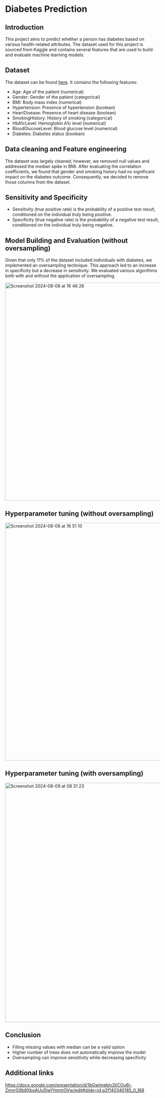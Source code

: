 # Diabetes Prediction

## Introduction
This project aims to predict whether a person has diabetes based on various health-related attributes. The dataset used for this project is sourced from Kaggle and contains several features that are used to build and evaluate machine learning models.

## Dataset
The dataset can be found [here](https://www.kaggle.com/datasets/iammustafatz/diabetes-prediction-dataset/data). It contains the following features:

* Age: Age of the patient (numerical)
* Gender: Gender of the patient (categorical)
* BMI: Body mass index (numerical)
* Hypertension: Presence of hypertension (boolean)
* HeartDisease: Presence of heart disease (boolean)
* SmokingHistory: History of smoking (categorical)
* HbA1cLevel: Hemoglobin A1c level (numerical)
* BloodGlucoseLevel: Blood glucose level (numerical)
* Diabetes: Diabetes status (boolean)

## Data cleaning and Feature engineering
The dataset was largely cleaned; however, we removed null values and addressed the median spike in BMI. After evaluating the correlation coefficients, we found that gender and smoking history had no significant impact on the diabetes outcome. Consequently, we decided to remove those columns from the dataset.

## Sensitivity and Specificity
* Sensitivity (true positive rate) is the probability of a positive test result, conditioned on the individual truly being positive.<br>
* Specificity (true negative rate) is the probability of a negative test result, conditioned on the individual truly being negative.

## Model Building and Evaluation (without oversampling)
Given that only 11% of the dataset included individuals with diabetes, we implemented an oversampling technique. This approach led to an increase in specificity but a decrease in sensitivity. We evaluated various algorithms both with and without the application of oversampling.


<img width="707" alt="Screenshot 2024-08-08 at 16 46 26" src="https://github.com/user-attachments/assets/c4c08f38-2bbe-45c4-aa67-89173cac99fd">


##  Hyperparameter tuning (without oversampling)

<img width="772" alt="Screenshot 2024-08-08 at 16 51 10" src="https://github.com/user-attachments/assets/8381f554-880c-4a05-b889-1571f971d628">

##  Hyperparameter tuning (with oversampling)

<img width="777" alt="Screenshot 2024-08-09 at 08 31 23" src="https://github.com/user-attachments/assets/e9c29738-1e2e-4f57-8a31-db4bac1cfcc8">





## Conclusion
* Filling missing values with median can be a valid option
* Higher number of trees does not automatically improve the model
* Oversampling can improve sensitivity while decreasing specificity


## Additional links
https://docs.google.com/presentation/d/1bGwimebjv2tiCOu6i-ZmnrG9b8XboAUu5IwIYmmtOVw/edit#slide=id.g2f140340185_0_168




